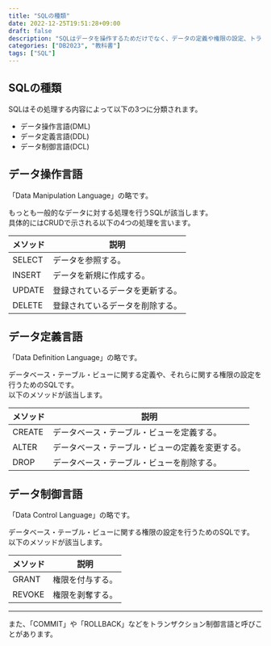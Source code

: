 ```yaml
---
title: "SQLの種類"
date: 2022-12-25T19:51:28+09:00
draft: false
description: "SQLはデータを操作するためだけでなく、データの定義や権限の設定、トランザクションの制御などの多くの種類があります。"
categories: ["DB2023", "教科書"]
tags: ["SQL"]
---
```


## SQLの種類

SQLはその処理する内容によって以下の3つに分類されます。  

- データ操作言語(DML)
- データ定義言語(DDL)
- データ制御言語(DCL)

## データ操作言語

「Data Manipulation Language」の略です。  

もっとも一般的なデータに対する処理を行うSQLが該当します。  
具体的にはCRUDで示される以下の4つの処理を言います。  

| メソッド | 説明 |
| ---- | ---- |
| SELECT | データを参照する。 |
| INSERT | データを新規に作成する。 |
| UPDATE | 登録されているデータを更新する。 |
| DELETE | 登録されているデータを削除する。 |

## データ定義言語

「Data Definition Language」の略です。  

データベース・テーブル・ビューに関する定義や、それらに関する権限の設定を行うためのSQLです。  
以下のメソッドが該当します。  

| メソッド | 説明 |
| ---- | ---- |
| CREATE | データベース・テーブル・ビューを定義する。 |
| ALTER | データベース・テーブル・ビューの定義を変更する。 |
| DROP | データベース・テーブル・ビューを削除する。 |

## データ制御言語

「Data Control Language」の略です。  

データベース・テーブル・ビューに関する権限の設定を行うためのSQLです。  
以下のメソッドが該当します。  

| メソッド | 説明 |
| ---- | ---- |
| GRANT | 権限を付与する。 |
| REVOKE | 権限を剥奪する。 |

---

また、「COMMIT」や「ROLLBACK」などをトランザクション制御言語と呼びことがあります。  
